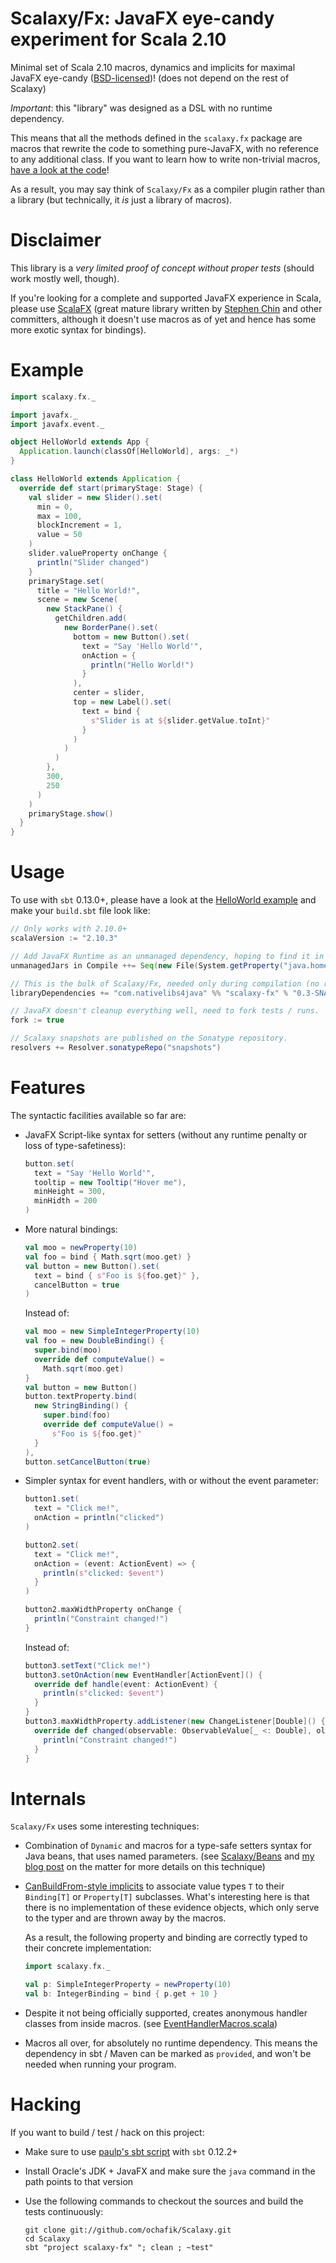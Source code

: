 # Scalaxy/Fx: JavaFX eye-candy experiment for Scala 2.10

Minimal set of Scala 2.10 macros, dynamics and implicits for maximal JavaFX eye-candy ([BSD-licensed](https://github.com/ochafik/Scalaxy/blob/master/LICENSE))!
(does not depend on the rest of Scalaxy)

_Important_: this "library" was designed as a DSL with no runtime dependency.

This means that all the methods defined in the `scalaxy.fx` package are macros that rewrite the code to something pure-JavaFX, with no reference to any additional class. If you want to learn how to write non-trivial macros, [have a look at the code](https://github.com/ochafik/Scalaxy/tree/master/Fx/Macros/src/main/scala/scalaxy/fx)!

As a result, you may say think of `Scalaxy/Fx` as a compiler plugin rather than a library (but technically, it *is* just a library of macros).

# Disclaimer

This library is a _very limited proof of concept without proper tests_ (should work mostly well, though).

If you're looking for a complete and supported JavaFX experience in Scala, please use [ScalaFX](http://code.google.com/p/scalafx/) (great mature library written by [Stephen Chin](https://twitter.com/steveonjava/) and other committers, although it doesn't use macros as of yet and hence has some more exotic syntax for bindings).

# Example

```scala
import scalaxy.fx._

import javafx._
import javafx.event._

object HelloWorld extends App {
  Application.launch(classOf[HelloWorld], args: _*)
}

class HelloWorld extends Application {
  override def start(primaryStage: Stage) {
    val slider = new Slider().set(
      min = 0,
      max = 100,
      blockIncrement = 1,
      value = 50
    )
    slider.valueProperty onChange {
      println("Slider changed")
    }
    primaryStage.set(
      title = "Hello World!",
      scene = new Scene(
        new StackPane() {
          getChildren.add(
            new BorderPane().set(
              bottom = new Button().set(
                text = "Say 'Hello World'",
                onAction = {
                  println("Hello World!")
                }
              ),
              center = slider,
              top = new Label().set(
                text = bind {
                  s"Slider is at ${slider.getValue.toInt}"
                }
              )
            )
          )
        }, 
        300, 
        250
      )
    )
    primaryStage.show()
  }
}
```
    
# Usage

To use with `sbt` 0.13.0+, please have a look at the [HelloWorld example](https://github.com/ochafik/Scalaxy/blob/master/Fx/Example) and make your `build.sbt` file look like:

```scala
// Only works with 2.10.0+
scalaVersion := "2.10.3"

// Add JavaFX Runtime as an unmanaged dependency, hoping to find it in the JRE's library folder.
unmanagedJars in Compile ++= Seq(new File(System.getProperty("java.home")) / "lib" / "jfxrt.jar")

// This is the bulk of Scalaxy/Fx, needed only during compilation (no runtime dependency here).
libraryDependencies += "com.nativelibs4java" %% "scalaxy-fx" % "0.3-SNAPSHOT" % "provided"

// JavaFX doesn't cleanup everything well, need to fork tests / runs.
fork := true

// Scalaxy snapshots are published on the Sonatype repository.
resolvers += Resolver.sonatypeRepo("snapshots")
```
    
# Features

The syntactic facilities available so far are:
- JavaFX Script-like syntax for setters (without any runtime penalty or loss of type-safetiness): 

    ```scala
    button.set(
      text = "Say 'Hello World'",
      tooltip = new Tooltip("Hover me"),
      minHeight = 300,
      minHidth = 200
    )
    ```
        
- More natural bindings:

    ```scala
    val moo = newProperty(10)
    val foo = bind { Math.sqrt(moo.get) }
    val button = new Button().set(
      text = bind { s"Foo is ${foo.get}" },
      cancelButton = true
    )
    ```
        
  Instead of:
  
    ```scala
    val moo = new SimpleIntegerProperty(10)
    val foo = new DoubleBinding() {
      super.bind(moo)
      override def computeValue() = 
        Math.sqrt(moo.get)
    }
    val button = new Button()
    button.textProperty.bind(
      new StringBinding() {
        super.bind(foo)
        override def computeValue() = 
          s"Foo is ${foo.get}"
      }
    ),
    button.setCancelButton(true)
    ```
      
- Simpler syntax for event handlers, with or without the event parameter:

    ```scala
    button1.set(
      text = "Click me!",
      onAction = println("clicked")
    )
    
    button2.set(
      text = "Click me!",
      onAction = (event: ActionEvent) => {
        println(s"clicked: $event")
      }
    )
    
    button2.maxWidthProperty onChange {
      println("Constraint changed!")
    }
    ```
        
  Instead of:
  
    ```scala
    button3.setText("Click me!")
    button3.setOnAction(new EventHandler[ActionEvent]() {
      override def handle(event: ActionEvent) {
        println(s"clicked: $event")
      }
    }
    button3.maxWidthProperty.addListener(new ChangeListener[Double]() {
      override def changed(observable: ObservableValue[_ <: Double], oldValue: Double, newValue: Double) {
        println("Constraint changed!")
      }
    }
    ```
    
# Internals

`Scalaxy/Fx` uses some interesting techniques:
- Combination of `Dynamic` and macros for a type-safe setters syntax for Java beans, that uses named parameters.
  (see [Scalaxy/Beans](https://github.com/ochafik/Scalaxy/tree/master/Beans) and [my blog post](http://ochafik.com/blog/?p=803) on the matter for more details on this technique)
- [CanBuildFrom-style implicits](https://github.com/ochafik/Scalaxy/blob/master/Fx/Macros/src/main/scala/scalaxy/fx/GenericTypes.scala) to associate value types `T` to their `Binding[T]` or `Property[T]` subclasses.
  What's interesting here is that there is no implementation of these evidence objects, which only serve to the typer and are thrown away by the macros.
  
  As a result, the following property and binding are correctly typed to their concrete implementation:
  
    ```scala
    import scalaxy.fx._
    
    val p: SimpleIntegerProperty = newProperty(10)
    val b: IntegerBinding = bind { p.get + 10 }
    ```
  
- Despite it not being officially supported, creates anonymous handler classes from inside macros.
  (see [EventHandlerMacros.scala](https://github.com/ochafik/Scalaxy/blob/master/Fx/Macros/src/main/scala/scalaxy/fx/impl/EventHandlerMacros.scala))
- Macros all over, for absolutely no runtime dependency. This means the dependency in sbt / Maven can be marked as `provided`, and won't be needed when running your program.

# Hacking

If you want to build / test / hack on this project:
- Make sure to use [paulp's sbt script](https://github.com/paulp/sbt-extras) with `sbt` 0.12.2+
- Install Oracle's JDK + JavaFX and make sure the `java` command in the path points to that version
- Use the following commands to checkout the sources and build the tests continuously: 

    ```
    git clone git://github.com/ochafik/Scalaxy.git
    cd Scalaxy
    sbt "project scalaxy-fx" "; clean ; ~test"
    ```

